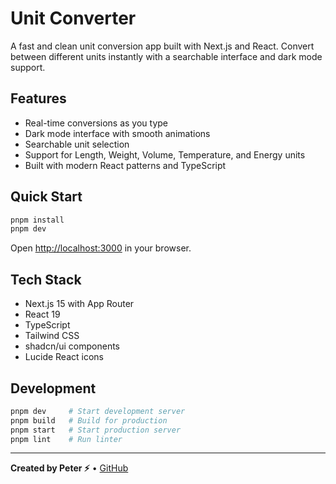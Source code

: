 # Unit Converter

A fast and clean unit conversion app built with Next.js and React. Convert between different units instantly with a searchable interface and dark mode support.

## Features

- Real-time conversions as you type
- Dark mode interface with smooth animations
- Searchable unit selection
- Support for Length, Weight, Volume, Temperature, and Energy units
- Built with modern React patterns and TypeScript

## Quick Start

```bash
pnpm install
pnpm dev
```

Open [http://localhost:3000](http://localhost:3000) in your browser.

## Tech Stack

- Next.js 15 with App Router
- React 19
- TypeScript
- Tailwind CSS
- shadcn/ui components
- Lucide React icons

## Development

```bash
pnpm dev     # Start development server
pnpm build   # Build for production
pnpm start   # Start production server
pnpm lint    # Run linter
```

---

**Created by Peter ⚡** • [GitHub](https://github.com/PeterM45)
